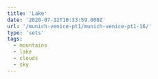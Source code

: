 ```yaml
---
title: 'Lake'
date: '2020-07-12T10:33:59.000Z'
url: '/munich-venice-pt1/munich-venice-pt1-16/'
type: 'sets'
tags:
  - mountains
  - lake
  - clouds
  - sky
---
```

